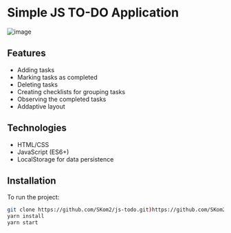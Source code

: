 # Simple JS TO-DO Application 

![image](https://github.com/SKom2/js-todo/assets/103752057/cc100aad-b4d5-481c-a2e6-f7cacdc29d89)

## Features

- Adding tasks
- Marking tasks as completed
- Deleting tasks
- Creating checklists for grouping tasks
- Observing the completed tasks
- Addaptive layout

## Technologies

- HTML/CSS
- JavaScript (ES6+)
- LocalStorage for data persistence

## Installation

To run the project:

```bash
git clone https://github.com/SKom2/js-todo.git)https://github.com/SKom2/js-todo.git
yarn install
yarn start
